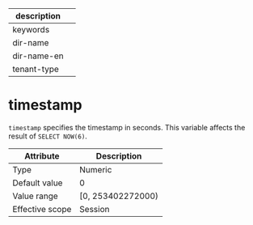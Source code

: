 | description ||
|---|---|
| keywords ||
| dir-name ||
| dir-name-en ||
| tenant-type ||

# timestamp

`timestamp` specifies the timestamp in seconds. This variable affects the result of `SELECT NOW(6)`.

| **Attribute** | **Description** |
|--------|--------------------|
| Type | Numeric |
| Default value | 0 |
| Value range | \[0, 253402272000) |
| Effective scope | Session |
